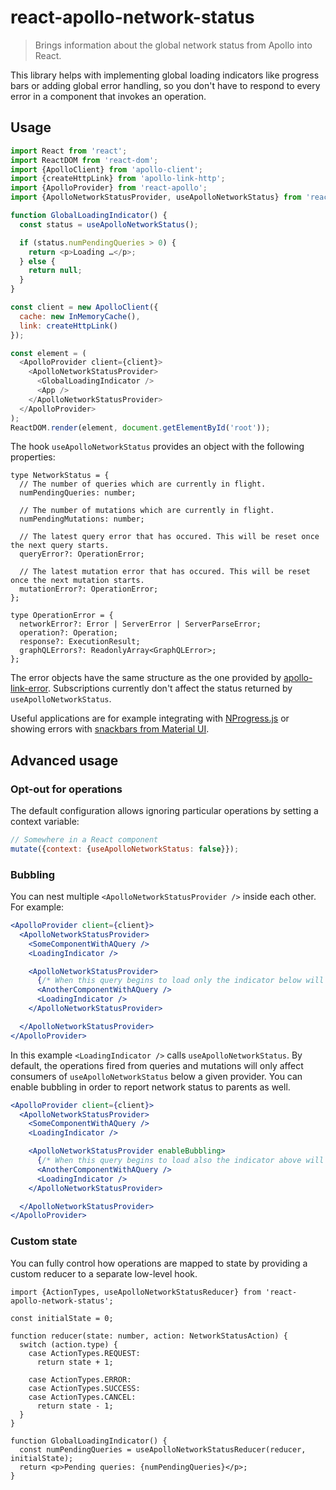 # react-apollo-network-status

> Brings information about the global network status from Apollo into React.

This library helps with implementing global loading indicators like progress bars or adding global error handling, so you don't have to respond to every error in a component that invokes an operation.

## Usage

```js
import React from 'react';
import ReactDOM from 'react-dom';
import {ApolloClient} from 'apollo-client';
import {createHttpLink} from 'apollo-link-http';
import {ApolloProvider} from 'react-apollo';
import {ApolloNetworkStatusProvider, useApolloNetworkStatus} from 'react-apollo-network-status';

function GlobalLoadingIndicator() {
  const status = useApolloNetworkStatus();

  if (status.numPendingQueries > 0) {
    return <p>Loading …</p>;
  } else {
    return null;
  }
}

const client = new ApolloClient({
  cache: new InMemoryCache(),
  link: createHttpLink()
});

const element = (
  <ApolloProvider client={client}>
    <ApolloNetworkStatusProvider>
      <GlobalLoadingIndicator />
      <App />
    </ApolloNetworkStatusProvider>
  </ApolloProvider>
);
ReactDOM.render(element, document.getElementById('root'));
```

The hook `useApolloNetworkStatus` provides an object with the following properties:

```tsx
type NetworkStatus = {
  // The number of queries which are currently in flight.
  numPendingQueries: number;
  
  // The number of mutations which are currently in flight.
  numPendingMutations: number;

  // The latest query error that has occured. This will be reset once the next query starts.
  queryError?: OperationError;

  // The latest mutation error that has occured. This will be reset once the next mutation starts.
  mutationError?: OperationError;
};

type OperationError = {
  networkError?: Error | ServerError | ServerParseError;
  operation?: Operation;
  response?: ExecutionResult;
  graphQLErrors?: ReadonlyArray<GraphQLError>;
};
```

The error objects have the same structure as the one provided by [apollo-link-error](https://github.com/apollographql/apollo-link/tree/master/packages/apollo-link-error). Subscriptions currently don't affect the status returned by `useApolloNetworkStatus`.


Useful applications are for example integrating with [NProgress.js](http://ricostacruz.com/nprogress/) or showing errors with [snackbars from Material UI](http://www.material-ui.com/#/components/snackbar).

## Advanced usage

### Opt-out for operations

The default configuration allows ignoring particular operations by setting a context variable:

```js
// Somewhere in a React component
mutate({context: {useApolloNetworkStatus: false}});
```

### Bubbling

You can nest multiple `<ApolloNetworkStatusProvider />` inside each other. For example:

```jsx
<ApolloProvider client={client}>
  <ApolloNetworkStatusProvider>
    <SomeComponentWithAQuery />
    <LoadingIndicator />

    <ApolloNetworkStatusProvider>
      {/* When this query begins to load only the indicator below will be triggered. */}
      <AnotherComponentWithAQuery />
      <LoadingIndicator />
    </ApolloNetworkStatusProvider>

  </ApolloNetworkStatusProvider>
</ApolloProvider>
```

In this example `<LoadingIndicator />` calls `useApolloNetworkStatus`. By default, the operations fired from queries and mutations will only affect consumers of `useApolloNetworkStatus` below a given provider. You can enable bubbling in order to report network status to parents as well.

```jsx
<ApolloProvider client={client}>
  <ApolloNetworkStatusProvider>
    <SomeComponentWithAQuery />
    <LoadingIndicator />

    <ApolloNetworkStatusProvider enableBubbling>
      {/* When this query begins to load also the indicator above will be triggered. */}
      <AnotherComponentWithAQuery />
      <LoadingIndicator />
    </ApolloNetworkStatusProvider>

  </ApolloNetworkStatusProvider>
</ApolloProvider>
```

### Custom state

You can fully control how operations are mapped to state by providing a custom reducer to a separate low-level hook.

```tsx
import {ActionTypes, useApolloNetworkStatusReducer} from 'react-apollo-network-status';

const initialState = 0;

function reducer(state: number, action: NetworkStatusAction) {
  switch (action.type) {
    case ActionTypes.REQUEST:
      return state + 1;

    case ActionTypes.ERROR:
    case ActionTypes.SUCCESS:
    case ActionTypes.CANCEL:
      return state - 1;
  }
}

function GlobalLoadingIndicator() {
  const numPendingQueries = useApolloNetworkStatusReducer(reducer, initialState);
  return <p>Pending queries: {numPendingQueries}</p>;
}
```
